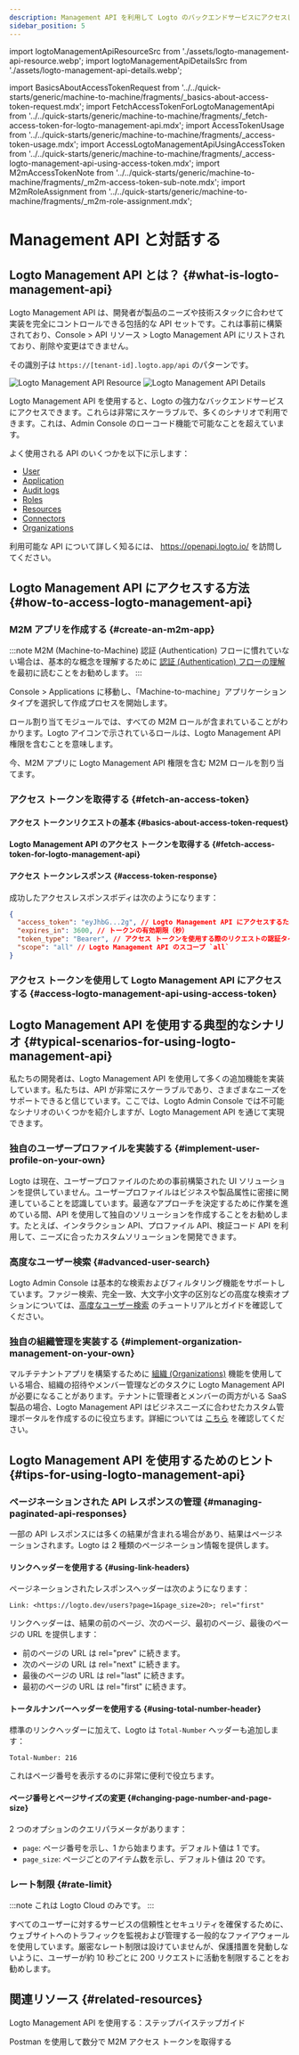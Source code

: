 ```yaml
---
description: Management API を利用して Logto のバックエンドサービスにアクセスし、ユーザー管理、アカウント設定、アイデンティティ検証、マルチテナントアーキテクチャで CIAM システムを拡張します。
sidebar_position: 5
---
```


import logtoManagementApiResourceSrc from './assets/logto-management-api-resource.webp';
import logtoManagementApiDetailsSrc from './assets/logto-management-api-details.webp';

import BasicsAboutAccessTokenRequest from '../../quick-starts/generic/machine-to-machine/fragments/\_basics-about-access-token-request.mdx';
import FetchAccessTokenForLogtoManagementApi from '../../quick-starts/generic/machine-to-machine/fragments/\_fetch-access-token-for-logto-management-api.mdx';
import AccessTokenUsage from '../../quick-starts/generic/machine-to-machine/fragments/\_access-token-usage.mdx';
import AccessLogtoManagementApiUsingAccessToken from '../../quick-starts/generic/machine-to-machine/fragments/\_access-logto-management-api-using-access-token.mdx';
import M2mAccessTokenNote from '../../quick-starts/generic/machine-to-machine/fragments/\_m2m-access-token-sub-note.mdx';
import M2mRoleAssignment from '../../quick-starts/generic/machine-to-machine/fragments/\_m2m-role-assignment.mdx';

# Management API と対話する

## Logto Management API とは？ {#what-is-logto-management-api}

Logto Management API は、開発者が製品のニーズや技術スタックに合わせて実装を完全にコントロールできる包括的な API セットです。これは事前に構築されており、<CloudLink to="/api-resources">Console > API リソース > Logto Management API</CloudLink> にリストされており、削除や変更はできません。

その識別子は `https://[tenant-id].logto.app/api` のパターンです。

<img alt="Logto Management API Resource" src={logtoManagementApiResourceSrc} />

<img alt="Logto Management API Details" src={logtoManagementApiDetailsSrc} />

Logto Management API を使用すると、Logto の強力なバックエンドサービスにアクセスできます。これらは非常にスケーラブルで、多くのシナリオで利用できます。これは、Admin Console のローコード機能で可能なことを超えています。

よく使用される API のいくつかを以下に示します：

- [User](https://openapi.logto.io/operation/operation-getuser)
- [Application](https://openapi.logto.io/operation/operation-listapplications)
- [Audit logs](https://openapi.logto.io/operation/operation-listlogs)
- [Roles](https://openapi.logto.io/operation/operation-listroles)
- [Resources](https://openapi.logto.io/operation/operation-listresources)
- [Connectors](https://openapi.logto.io/operation/operation-listconnectors)
- [Organizations](https://openapi.logto.io/operation/operation-listorganizations)

利用可能な API について詳しく知るには、 https://openapi.logto.io/ を訪問してください。

## Logto Management API にアクセスする方法 {#how-to-access-logto-management-api}

### M2M アプリを作成する {#create-an-m2m-app}

:::note
M2M (Machine-to-Machine) 認証 (Authentication) フローに慣れていない場合は、基本的な概念を理解するために [認証 (Authentication) フローの理解](/integrate-logto/integrate-logto-into-your-application/understand-authentication-flow/#machine-to-machine-authentication-flow) を最初に読むことをお勧めします。
:::

<CloudLink to="/applications">Console > Applications</CloudLink> に移動し、「Machine-to-machine」アプリケーションタイプを選択して作成プロセスを開始します。

<M2mRoleAssignment />

ロール割り当てモジュールでは、すべての M2M ロールが含まれていることがわかります。Logto アイコンで示されているロールは、Logto Management API 権限を含むことを意味します。

今、M2M アプリに Logto Management API 権限を含む M2M ロールを割り当てます。

### アクセス トークンを取得する {#fetch-an-access-token}

#### アクセス トークンリクエストの基本 {#basics-about-access-token-request}

<BasicsAboutAccessTokenRequest />

#### Logto Management API のアクセス トークンを取得する {#fetch-access-token-for-logto-management-api}

<FetchAccessTokenForLogtoManagementApi />

#### アクセス トークンレスポンス {#access-token-response}

成功したアクセスレスポンスボディは次のようになります：

```json
{
  "access_token": "eyJhbG...2g", // Logto Management API にアクセスするためにこのトークンを使用します
  "expires_in": 3600, // トークンの有効期限（秒）
  "token_type": "Bearer", // アクセス トークンを使用する際のリクエストの認証タイプ
  "scope": "all" // Logto Management API のスコープ `all`
}
```

<M2mAccessTokenNote />

### アクセス トークンを使用して Logto Management API にアクセスする {#access-logto-management-api-using-access-token}

<AccessTokenUsage />

<AccessLogtoManagementApiUsingAccessToken />

## Logto Management API を使用する典型的なシナリオ {#typical-scenarios-for-using-logto-management-api}

私たちの開発者は、Logto Management API を使用して多くの追加機能を実装しています。私たちは、API が非常にスケーラブルであり、さまざまなニーズをサポートできると信じています。ここでは、Logto Admin Console では不可能なシナリオのいくつかを紹介しますが、Logto Management API を通じて実現できます。

### 独自のユーザープロファイルを実装する {#implement-user-profile-on-your-own}

Logto は現在、ユーザープロファイルのための事前構築された UI ソリューションを提供していません。ユーザープロファイルはビジネスや製品属性に密接に関連していることを認識しています。最適なアプローチを決定するために作業を進めている間、API を使用して独自のソリューションを作成することをお勧めします。たとえば、インタラクション API、プロファイル API、検証コード API を利用して、ニーズに合ったカスタムソリューションを開発できます。

### 高度なユーザー検索 {#advanced-user-search}

Logto Admin Console は基本的な検索およびフィルタリング機能をサポートしています。ファジー検索、完全一致、大文字小文字の区別などの高度な検索オプションについては、[高度なユーザー検索](/user-management/advanced-user-search) のチュートリアルとガイドを確認してください。

### 独自の組織管理を実装する {#implement-organization-management-on-your-own}

マルチテナントアプリを構築するために [組織 (Organizations)](/organizations) 機能を使用している場合、組織の招待やメンバー管理などのタスクに Logto Management API が必要になることがあります。テナントに管理者とメンバーの両方がいる SaaS 製品の場合、Logto Management API はビジネスニーズに合わせたカスタム管理ポータルを作成するのに役立ちます。詳細については [こちら](/end-user-flows/organization-experience/) を確認してください。

## Logto Management API を使用するためのヒント {#tips-for-using-logto-management-api}

### ページネーションされた API レスポンスの管理 {#managing-paginated-api-responses}

一部の API レスポンスには多くの結果が含まれる場合があり、結果はページネーションされます。Logto は 2 種類のページネーション情報を提供します。

#### リンクヘッダーを使用する {#using-link-headers}

ページネーションされたレスポンスヘッダーは次のようになります：

```
Link: <https://logto.dev/users?page=1&page_size=20>; rel="first"
```

リンクヘッダーは、結果の前のページ、次のページ、最初のページ、最後のページの URL を提供します：

- 前のページの URL は rel="prev" に続きます。
- 次のページの URL は rel="next" に続きます。
- 最後のページの URL は rel="last" に続きます。
- 最初のページの URL は rel="first" に続きます。

#### トータルナンバーヘッダーを使用する {#using-total-number-header}

標準のリンクヘッダーに加えて、Logto は `Total-Number` ヘッダーも追加します：

```
Total-Number: 216
```

これはページ番号を表示するのに非常に便利で役立ちます。

#### ページ番号とページサイズの変更 {#changing-page-number-and-page-size}

2 つのオプションのクエリパラメータがあります：

- `page`: ページ番号を示し、1 から始まります。デフォルト値は 1 です。
- `page_size`: ページごとのアイテム数を示し、デフォルト値は 20 です。

### レート制限 {#rate-limit}

:::note
これは Logto Cloud のみです。
:::

すべてのユーザーに対するサービスの信頼性とセキュリティを確保するために、ウェブサイトへのトラフィックを監視および管理する一般的なファイアウォールを使用しています。厳密なレート制限は設けていませんが、保護措置を発動しないように、ユーザーが約 10 秒ごとに 200 リクエストに活動を制限することをお勧めします。

## 関連リソース {#related-resources}

<Url href="https://blog.logto.io/management-api">
  Logto Management API を使用する：ステップバイステップガイド
</Url>

<Url href="https://blog.logto.io/use-postman-to-obtain-m2m-access-token">Postman を使用して数分で M2M アクセス トークンを取得する</Url>
